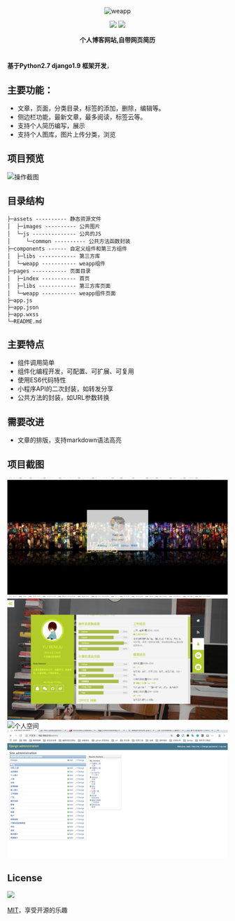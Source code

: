<div align="center">
  <img width="360" src="assets/images/logo-v2.png" alt="weapp" />
  <br>

  <a href="javascript:;"><img src="https://img.shields.io/badge/Python-brightgreen.svg" /></a>
  <a href="https://opensource.org/licenses/mit-license.php"><img src="https://img.shields.io/badge/license-MIT-blue.svg" /></a>

  <p><strong>个人博客网站,自带网页简历</strong></p>
  <h1></h1>
</div>

**基于Python2.7 django1.9 框架开发**，

## 主要功能：
- 文章，页面，分类目录，标签的添加，删除，编辑等。
- 侧边栏功能，最新文章，最多阅读，标签云等。
- 支持个人简历编写，展示
- 支持个人图库，图片上传分类，浏览



## 项目预览
![操作截图](./static/images/test.gif)

## 目录结构
```
├─assets ---------- 静态资源文件
│  ├─images ---------- 公共图片
│  └─js -------------- 公共的JS
│     └─common ---------- 公共方法函数封装
├─components ------ 自定义组件和第三方组件
│  ├─libs ------------ 第三方库
│  └─weapp ----------- weapp组件
├─pages ----------- 页面目录
│  ├─index ----------- 首页
│  ├─libs ------------ 第三方库页面
│  └─weapp ----------- weapp组件页面
├─app.js
├─app.json
├─app.wxss
└─README.md
```


## 主要特点
* 组件调用简单
* 组件化编程开发，可配置、可扩展、可复用
* 使用ES6代码特性
* 小程序API的二次封装，如转发分享
* 公共方法的封装，如URL参数转换

## 需要改进
* 文章的排版，支持markdown语法高亮


## 项目截图

![首页](./static/images/desc1.png)
![博客](./static/images/desc2.png)
![个人空间](./static/images/desc6.png)
![后台](./static/images/desc8.png)



## License
[![](https://img.shields.io/badge/license-MIT-blue.svg)](https://opensource.org/licenses/mit-license.php) 

[MIT](https://opensource.org/licenses/MIT)，享受开源的乐趣
